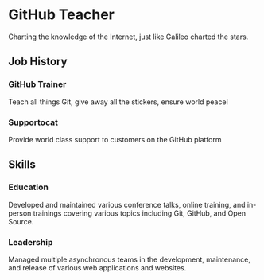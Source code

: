 # GitHub Teacher

Charting the knowledge of the Internet, just like Galileo charted the stars.


## Job History




### GitHub Trainer

Teach all things Git, give away all the stickers, ensure world peace!

### Supportocat

Provide world class support to customers on the GitHub platform

## Skills

### Education

Developed and maintained various conference talks, online training, and in-person trainings covering various topics including Git, GitHub, and Open Source.

### Leadership

Managed multiple asynchronous teams in the development, maintenance, and release of various web applications and websites.
